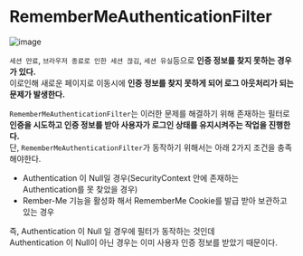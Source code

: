 RememberMeAuthenticationFilter
===============================
    
![image](https://user-images.githubusercontent.com/50267433/129193728-69784562-30b9-4ddf-baec-4378fae8b473.png)   

`세션 만료`, `브라우저 종료로 인한 세션 끊김`, `세션 유실`등으로 **인증 정보를 찾지 못하는 경우가 있다.**      
이로인해 새로운 페이지로 이동시에 **인증 정보를 찾지 못하게 되어 로그 아웃처리가 되는 문제가 발생한다.**       
  
`RememberMeAuthenticationFilter`는 이러한 문제를 해결하기 위해 존재하는 필터로         
**인증을 시도하고 인증 정보를 받아 사용자가 로그인 상태를 유지시켜주는 작업을 진행한다.**                 
단, `RememberMeAuthenticationFilter`가 동작하기 위해서는 아래 2가지 조건을 충족해야한다.        
    
* Authentication 이 Null일 경우(SecurityContext 안에 존재하는 Authentication를 못 찾았을 경우)        
* Rember-Me 기능을 활성화 해서 RememberMe Cookie를 발급 받아 보관하고 있는 경우   



즉, Authentication 이 Null 일 경우에 필터가 동작하는 것인데       
Authentication 이 Null이 아닌 경우는 이미 사용자 인증 정보를 받았기 때문이다.        




